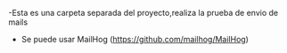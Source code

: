 -Esta es una carpeta separada del proyecto,realiza la prueba de envio de mails
- Se puede usar MailHog (https://github.com/mailhog/MailHog)